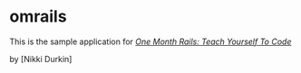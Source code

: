 # omrails

This is the sample application for 
[*One Month Rails: Teach Yourself To Code*](http://onemonthrails.com)

by [Nikki Durkin]

